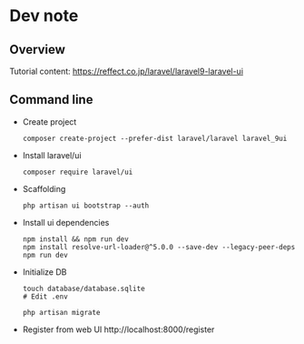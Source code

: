 # Dev note

## Overview

Tutorial content: https://reffect.co.jp/laravel/laravel9-laravel-ui

## Command line

* Create project
    ```shell
    composer create-project --prefer-dist laravel/laravel laravel_9ui
    ```
* Install laravel/ui
    ```shell
    composer require laravel/ui
    ```
* Scaffolding
    ```shell
    php artisan ui bootstrap --auth
    ```
* Install ui dependencies
    ```shell
    npm install && npm run dev
    npm install resolve-url-loader@^5.0.0 --save-dev --legacy-peer-deps
    npm run dev
    ```
* Initialize DB
    ```shell
    touch database/database.sqlite
    # Edit .env

    php artisan migrate
    ```
* Register from web UI http://localhost:8000/register

